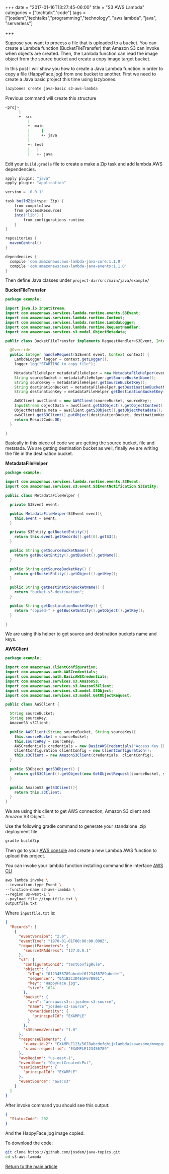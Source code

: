 +++
date = "2017-01-16T13:27:45-06:00"
title = "S3 AWS Lambda"
categories = ["techtalk","code"]
tags = ["josdem","techtalks","programming","technology", "aws lambda", "java", "serverless"]

+++

Suppose you want to process a file that is uploaded to a bucket. You can create a Lambda function (BucketFileTransfer) that Amazon S3 can invoke when objects are created. Then, the Lambda function can read the image object from the source bucket and create a copy image target bucket.

In this post I will show you how to create a Java Lambda function in order to copy a file (HappyFace.jpg) from one bucket to another. First we need to create a Java basic project this time using lazybones.

```bash
lazybones create java-basic s3-aws-lambda
```

Previous command will create this structure

```bash
<proj>
      |
      +- src
          |
          +- main
          |     |
          |     +- java
          |
          +- test
          |   |
          |   +- java
```

Edit your `build.gradle` file to create a make a Zip task and add lambda AWS dependencies.

```groovy
apply plugin: "java"
apply plugin: "application"

version = '0.0.1'

task buildZip(type: Zip) {
    from compileJava
    from processResources
    into('lib') {
        from configurations.runtime
    }
}

repositories {
  mavenCentral()
}

dependencies {
  compile 'com.amazonaws:aws-lambda-java-core:1.1.0'
  compile 'com.amazonaws:aws-lambda-java-events:1.1.0'
}
```

Then define Java classes under `project-dir/src/main/java/example/`

**BucketFileTransfer**

```java
package example;

import java.io.InputStream;
import com.amazonaws.services.lambda.runtime.events.S3Event;
import com.amazonaws.services.lambda.runtime.Context;
import com.amazonaws.services.lambda.runtime.LambdaLogger;
import com.amazonaws.services.lambda.runtime.RequestHandler;
import com.amazonaws.services.s3.model.ObjectMetadata;

public class BucketFileTransfer implements RequestHandler<S3Event, Integer> {

  @Override
  public Integer handleRequest(S3Event event, Context context) {
    LambdaLogger logger = context.getLogger();
    logger.log("STARTING to copy file");

    MetadataFileHelper metadataFileHelper = new MetadataFileHelper(event);
    String sourceBucket = metadataFileHelper.getSourceBucketName();
    String sourceKey = metadataFileHelper.getSourceBucketKey();
    String destinationBucket = metadataFileHelper.getDestinationBucketName();;
    String destinationKey = metadataFileHelper.getDestinationBucketKey();

    AWSClient awsClient = new AWSClient(sourceBucket, sourceKey);
    InputStream objectData = awsClient.getS3Object().getObjectContent();
    ObjectMetadata meta = awsClient.getS3Object().getObjectMetadata();
    awsClient.getS3Client().putObject(destinationBucket, destinationKey, objectData, meta);
    return ResultCode.OK;
  }

}
```

Basically in this piece of code we are getting the source bucket, file and metatada. We are getting destination bucket as well, finally we are writing the file in the destination bucket.

**MetadataFileHelper**

```java
package example;

import com.amazonaws.services.lambda.runtime.events.S3Event;
import com.amazonaws.services.s3.event.S3EventNotification.S3Entity;

public class MetadataFileHelper {

  private S3Event event;

  public MetadataFileHelper(S3Event event){
    this.event = event;
  }

  private S3Entity getBucketEntity(){
    return this.event.getRecords().get(0).getS3();
  }

  public String getSourceBucketName() {
    return getBucketEntity().getBucket().getName();
  }

  public String getSourceBucketKey() {
    return getBucketEntity().getObject().getKey();
  }

  public String getDestinationBucketName() {
    return "bucket-s3-destination";
  }

  public String getDestinationBucketKey() {
    return "copied-" + getBucketEntity().getObject().getKey();
  }

}
```

We are using this helper to get source and destination buckets name and keys.

**AWSClient**

```java
package example;

import com.amazonaws.ClientConfiguration;
import com.amazonaws.auth.AWSCredentials;
import com.amazonaws.auth.BasicAWSCredentials;
import com.amazonaws.services.s3.AmazonS3;
import com.amazonaws.services.s3.AmazonS3Client;
import com.amazonaws.services.s3.model.S3Object;
import com.amazonaws.services.s3.model.GetObjectRequest;

public class AWSClient {

  String sourceBucket;
  String sourceKey;
  AmazonS3 s3Client;

  public AWSClient(String sourceBucket, String sourceKey){
    this.sourceBucket = sourceBucket;
    this.sourceKey = sourceKey;
    AWSCredentials credentials = new BasicAWSCredentials("Access Key ID", "Secret Access Key");
    ClientConfiguration clientConfig = new ClientConfiguration();
    this.s3Client = new AmazonS3Client(credentials, clientConfig);
  }

  public S3Object getS3Object() {
    return getS3Client().getObject(new GetObjectRequest(sourceBucket, sourceKey));
  }

  public AmazonS3 getS3Client(){
    return this.s3Client;
  }
}
```

We are using this client to get AWS connection, Amazon S3 client and Amazon S3 Object.

Use the following gradle command to generate your standalone .zip deployment file

```bash
gradle buildZip
```

Then go to your [AWS console](console.aws.amazon.com) and create a new Lambda AWS function to upload this project.

You can invoke your lambda function installing command line interface [AWS CLI](http://docs.aws.amazon.com/cli/latest/userguide/cli-chap-welcome.html)

```bash
aws lambda invoke \
--invocation-type Event \
--function-name s3-aws-lambda \
--region us-west-1 \
--payload file://inputfile.txt \
outputfile.txt
```

Where `inputfile.txt` is:

```json
{
  "Records": [
    {
      "eventVersion": "2.0",
      "eventTime": "1970-01-01T00:00:00.000Z",
      "requestParameters": {
        "sourceIPAddress": "127.0.0.1"
      },
      "s3": {
        "configurationId": "testConfigRule",
        "object": {
          "eTag": "0123456789abcdef0123456789abcdef",
          "sequencer": "0A1B2C3D4E5F678901",
          "key": "HappyFace.jpg",
          "size": 1024
        },
        "bucket": {
          "arn": "arn:aws:s3:::josdem-s3-source",
          "name": "josdem-s3-source",
          "ownerIdentity": {
            "principalId": "EXAMPLE"
          }
        },
        "s3SchemaVersion": "1.0"
      },
      "responseElements": {
        "x-amz-id-2": "EXAMPLE123/5678abcdefghijklambdaisawesome/mnopqrstuvwxyzABCDEFGH",
        "x-amz-request-id": "EXAMPLE123456789"
      },
      "awsRegion": "us-east-1",
      "eventName": "ObjectCreated:Put",
      "userIdentity": {
        "principalId": "EXAMPLE"
      },
      "eventSource": "aws:s3"
    }
  ]
}
```

After invoke command you should see this output:

```json
{
  "StatusCode": 202
}
```

And the HappyFace.jpg image copied.

To download the code:

```bash
git clone https://github.com/josdem/java-topics.git
cd s3-aws-lambda
```

[Return to the main article](/techtalk/java)
